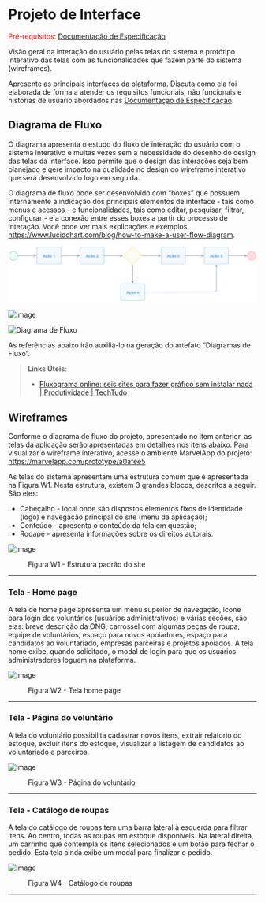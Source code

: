 
# Projeto de Interface

<span style="color:red">Pré-requisitos: <a href="2-Especificação do Projeto.md"> Documentação de Especificação</a></span>

Visão geral da interação do usuário pelas telas do sistema e protótipo interativo das telas com as funcionalidades que fazem parte do sistema (wireframes).

 Apresente as principais interfaces da plataforma. Discuta como ela foi elaborada de forma a atender os requisitos funcionais, não funcionais e histórias de usuário abordados nas <a href="2-Especificação do Projeto.md"> Documentação de Especificação</a>.

## Diagrama de Fluxo

O diagrama apresenta o estudo do fluxo de interação do usuário com o sistema interativo e  muitas vezes sem a necessidade do desenho do design das telas da interface. Isso permite que o design das interações seja bem planejado e gere impacto na qualidade no design do wireframe interativo que será desenvolvido logo em seguida.

O diagrama de fluxo pode ser desenvolvido com “boxes” que possuem internamente a indicação dos principais elementos de interface - tais como menus e acessos - e funcionalidades, tais como editar, pesquisar, filtrar, configurar - e a conexão entre esses boxes a partir do processo de interação. Você pode ver mais explicações e exemplos https://www.lucidchart.com/blog/how-to-make-a-user-flow-diagram.

![Exemplo de Diagrama de Fluxo](img/diagramafluxo2.jpg)

![image](https://github.com/ICEI-PUC-Minas-PMV-ADS/pmv-ads-2024-1-e2-proj-int-t2-cabide-solidario/assets/144864588/94c7bdf0-52b1-496d-a655-5698daa30d77)

![Diagrama de Fluxo](https://lucid.app/publicSegments/view/3a9d03b3-8a96-4204-9d48-ffc0272e2b97/image.jpeg)

As referências abaixo irão auxiliá-lo na geração do artefato “Diagramas de Fluxo”.

> **Links Úteis**:
> - [Fluxograma online: seis sites para fazer gráfico sem instalar nada | Produtividade | TechTudo](https://www.techtudo.com.br/listas/2019/03/fluxograma-online-seis-sites-para-fazer-grafico-sem-instalar-nada.ghtml)

## Wireframes

Conforme o diagrama de fluxo do projeto, apresentado no item anterior, as telas da aplicação serão apresentadas em detalhes nos itens abaixo. Para visualizar o wireframe interativo, acesse o ambiente MarvelApp do projeto: https://marvelapp.com/prototype/a0afee5

As telas do sistema apresentam uma estrutura comum que é apresentada na Figura W1. Nesta estrutura, existem 3 grandes blocos, descritos a seguir. São eles:
<ul>
<li>Cabeçalho - local onde são dispostos elementos fixos de identidade (logo) e navegação principal do site (menu da aplicação);</li>
<li>Conteúdo - apresenta o conteúdo da tela em questão;</li>
<li>Rodapé - apresenta informações sobre os direitos autorais.</li>
</ul>

![image](https://github.com/ICEI-PUC-Minas-PMV-ADS/pmv-ads-2024-1-e2-proj-int-t2-cabide-solidario/assets/144265096/e2fbac22-1c73-4cfa-8a58-8f79998e56b9)


<figure> 
  <figcaption>Figura W1 - Estrutura padrão do site
</figure> 
<hr>

<h3><b>Tela - Home page</b></h3>
<p>A tela de home page apresenta um menu superior de navegação, icone para login dos voluntários (usuários administrativos) e várias seções, são elas: breve descrição da ONG, carrossel com algumas peças de roupa, equipe de voluntários, espaço para novos apoiadores, espaço para candidatos ao voluntariado, empresas parceiras e projetos apoiados. A tela home exibe, quando solicitado, o modal de login para que os usuários administradores loguem na plataforma.</p>

![image](https://github.com/ICEI-PUC-Minas-PMV-ADS/pmv-ads-2024-1-e2-proj-int-t2-cabide-solidario/assets/144265096/5fe202cb-f951-4485-b19e-00e5f59ba61e)


<figure> 
  <figcaption>Figura W2 - Tela home page
</figure> 
<hr>

<h3><b>Tela - Página do voluntário</b></h3>
<p>A tela do voluntário possibilita cadastrar novos itens, extrair relatorio do estoque, excluir itens do estoque, visualizar a listagem de candidatos ao voluntariado e parceiros.</p>

![image](https://github.com/ICEI-PUC-Minas-PMV-ADS/pmv-ads-2024-1-e2-proj-int-t2-cabide-solidario/assets/144265096/a0cbaec4-36c7-43d4-9d72-20ba7167b35c)


<figure> 
  <figcaption>Figura W3 - Página do voluntário
</figure> 
<hr>

<h3><b>Tela - Catálogo de roupas</b></h3>
<p>A tela do catálogo de roupas tem uma barra lateral à esquerda para filtrar itens. Ao centro, todas as roupas em estoque disponíveis. Na lateral direita, um carrinho que contempla os itens selecionados e um botão para fechar o pedido.
Esta tela ainda exibe um modal para finalizar o pedido.</p>

![image](https://github.com/ICEI-PUC-Minas-PMV-ADS/pmv-ads-2024-1-e2-proj-int-t2-cabide-solidario/assets/144265096/0e00b9f1-43e7-4148-b675-96bb28f7b357)


<figure> 
  <figcaption>Figura W4 - Catálogo de roupas
</figure> 
<hr>
